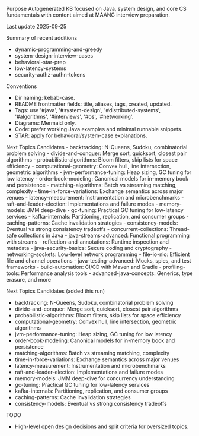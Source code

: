 Purpose
Autogenerated KB focused on Java, system design, and core CS fundamentals with content aimed at MAANG interview preparation.

Last update
2025-09-25

Summary of recent additions
 - dynamic-programming-and-greedy
 - system-design-interview-cases
 - behavioral-star-prep
 - low-latency-systems
 - security-authz-authn-tokens

Conventions
 - Dir naming: kebab-case.
 - README frontmatter fields: title, aliases, tags, created, updated.
 - Tags: use '#java', '#system-design', '#distributed-systems', '#algorithms', '#interviews', '#os', '#networking'.
 - Diagrams: Mermaid only.
 - Code: prefer working Java examples and minimal runnable snippets.
 - STAR: apply for behavioral/system-case explanations.

Next Topics Candidates
    - backtracking: N-Queens, Sudoku, combinatorial problem solving
    - divide-and-conquer: Merge sort, quicksort, closest pair algorithms
    - probabilistic-algorithms: Bloom filters, skip lists for space efficiency
    - computational-geometry: Convex hull, line intersection, geometric algorithms
    - jvm-performance-tuning: Heap sizing, GC tuning for low latency
    - order-book-modeling: Canonical models for in-memory book and persistence
    - matching-algorithms: Batch vs streaming matching, complexity
    - time-in-force-variations: Exchange semantics across major venues
    - latency-measurement: Instrumentation and microbenchmarks
    - raft-and-leader-election: Implementations and failure modes
    - memory-models: JMM deep-dive
    - gc-tuning: Practical GC tuning for low-latency services
    - kafka-internals: Partitioning, replication, and consumer groups
    - caching-patterns: Cache invalidation strategies
    - consistency-models: Eventual vs strong consistency tradeoffs
    - concurrent-collections: Thread-safe collections in Java
    - java-streams-advanced: Functional programming with streams
    - reflection-and-annotations: Runtime inspection and metadata
    - java-security-basics: Secure coding and cryptography
    - networking-sockets: Low-level network programming
    - file-io-nio: Efficient file and channel operations
    - java-testing-advanced: Mocks, spies, and test frameworks
    - build-automation: CI/CD with Maven and Gradle
    - profiling-tools: Performance analysis tools
    - advanced-java-concepts: Generics, type erasure, and more

Next Topics Candidates (added this run)
 - backtracking: N-Queens, Sudoku, combinatorial problem solving
 - divide-and-conquer: Merge sort, quicksort, closest pair algorithms
 - probabilistic-algorithms: Bloom filters, skip lists for space efficiency
 - computational-geometry: Convex hull, line intersection, geometric algorithms
 - jvm-performance-tuning: Heap sizing, GC tuning for low latency
 - order-book-modeling: Canonical models for in-memory book and persistence
 - matching-algorithms: Batch vs streaming matching, complexity
 - time-in-force-variations: Exchange semantics across major venues
 - latency-measurement: Instrumentation and microbenchmarks
 - raft-and-leader-election: Implementations and failure modes
 - memory-models: JMM deep-dive for concurrency understanding
 - gc-tuning: Practical GC tuning for low-latency services
 - kafka-internals: Partitioning, replication, and consumer groups
 - caching-patterns: Cache invalidation strategies
 - consistency-models: Eventual vs strong consistency tradeoffs

TODO
 - High-level open design decisions and split criteria for oversized topics.